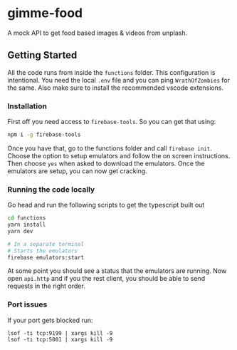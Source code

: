 # gimme-food

A mock API to get food based images &amp; videos from unplash.

## Getting Started

All the code runs from inside the `functions` folder. This configuration is intentional.
You need the local `.env` file and you can ping `WrathOfZombies` for the same.
Also make sure to install the recommended vscode extensions.

### Installation

First off you need access to `firebase-tools`. So you can get that using:

```sh
npm i -g firebase-tools
```

Once you have that, go to the functions folder and call `firebase init`. Choose the option to setup emulators and follow the on screen instructions. Then choose `yes` when asked to download the emulators. Once the emulators are setup, you can now get cracking.

### Running the code locally

Go head and run the following scripts to get the typescript built out

```sh
cd functions
yarn install
yarn dev

# In a separate terminal
# Starts the emulators
firebase emulators:start
```

At some point you should see a status that the emulators are running.
Now open `api.http` and if you the rest client, you should be able to send requests in the right order.

### Port issues

If your port gets blocked run:

```
lsof -ti tcp:9199 | xargs kill -9
lsof -ti tcp:5001 | xargs kill -9
```
